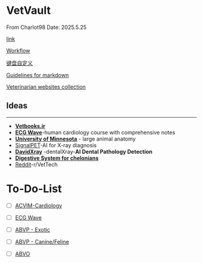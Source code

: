 # VetVault
From Charlot98
Date: 2025.5.25

[link](https://charlot98.github.io/)

[Workflow](Life/Workflow.md)

[键盘自定义](Life/键盘自定义.md)

[Guidelines for markdown](Life/Guidelines_for_markdown.md) 

[Veterinarian websites collection](VetVault/Veterinarain_websites_collection.md)



## Ideas
---
- **[Vetbooks.ir](http://Vetbooks.ir)**
- **[ECG Wave](https://ecgwaves.com/)**-human cardiology course with comprehensive notes
- **[University of Minnesota](https://pressbooks.umn.edu/largeanimalanatomy/chapter/thorax/)** - large animal anatomy
- [SignalPET](https://www.signalpet.com/products/signalray/)-AI for X-ray diagnosis
- **[DavidXray](https://davidxray.com/dental-x-ray-positioning-guide-canine-incisors-101-103/#)** -dentalXray-**AI Dental Pathology Detection**
- [**Digestive System for chelonians**](https://campus.murraystate.edu/faculty/tderting/anatomyatlas/digestiv.htm)
- [Reddit](https://www.reddit.com/r/VetTech/)-r/VetTech


# To-Do-List
- [ ] [ACVIM-Cardiology](https://guides.lib.purdue.edu/c.php?g=798769&p=5710725)
- [ ] [ECG Wave](https://ecgwaves.com/)
- [ ] [ABVP - Exotic](https://guides.lib.purdue.edu/c.php?g=798769&p=5710701)
- [ ] [ABVP - Canine/Feline](https://guides.lib.purdue.edu/c.php?g=798769&p=5710698)
- [ ] [ABVO](https://guides.lib.purdue.edu/c.php?g=798769&p=5710694)

